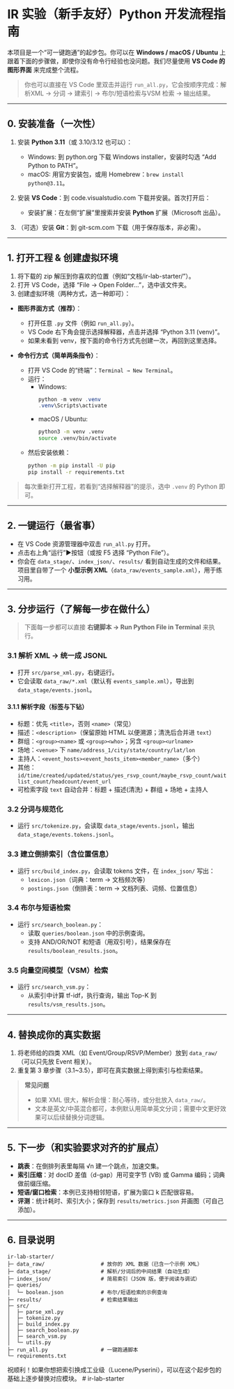 # IR 实验（新手友好）Python 开发流程指南

本项目是一个“可一键跑通”的起步包。你可以在 **Windows / macOS / Ubuntu** 上跟着下面的步骤做，即使你没有命令行经验也没问题。我们尽量使用 **VS Code 的图形界面** 来完成整个流程。

> 你也可以直接在 VS Code 里双击并运行 `run_all.py`，它会按顺序完成：解析XML → 分词 → 建索引 → 布尔/短语检索与VSM 检索 → 输出结果。

---

## 0. 安装准备（一次性）

1) 安装 **Python 3.11**（或 3.10/3.12 也可以）：
   - Windows: 到 python.org 下载 Windows installer，安装时勾选 “Add Python to PATH”。
   - macOS: 用官方安装包，或用 Homebrew：`brew install python@3.11`。

2) 安装 **VS Code**：到 code.visualstudio.com 下载并安装。首次打开后：
   - 安装扩展：在左侧“扩展”里搜索并安装 **Python** 扩展（Microsoft 出品）。

3) （可选）安装 **Git**：到 git-scm.com 下载（用于保存版本，非必需）。

---

## 1. 打开工程 & 创建虚拟环境

1) 将下载的 zip 解压到你喜欢的位置（例如“文档/ir-lab-starter/”）。
2) 打开 VS Code，选择 “File → Open Folder...”，选中该文件夹。
3) 创建虚拟环境（两种方式，选一种即可）：

- **图形界面方式（推荐）**：
  - 打开任意 `.py` 文件（例如 `run_all.py`）。
  - VS Code 右下角会提示选择解释器，点击并选择 “Python 3.11 (venv)”。
  - 如果未看到 venv，按下面的命令行方式先创建一次，再回到这里选择。

- **命令行方式（简单两条指令）**：
  - 打开 VS Code 的“终端”：`Terminal → New Terminal`。
  - 运行：
    - Windows:
      ```powershell
      python -m venv .venv
      .venv\Scripts\activate
      ```
    - macOS / Ubuntu:
      ```bash
      python3 -m venv .venv
      source .venv/bin/activate
      ```
  - 然后安装依赖：
    ```bash
    python -m pip install -U pip
    pip install -r requirements.txt
    ```

> 每次重新打开工程，若看到“选择解释器”的提示，选中 `.venv` 的 Python 即可。

---

## 2. 一键运行（最省事）

- 在 VS Code 资源管理器中双击 `run_all.py` 打开。
- 点击右上角“运行”▶按钮（或按 F5 选择 “Python File”）。
- 你会在 `data_stage/`、`index_json/`、`results/` 看到自动生成的文件和结果。项目里自带了一个 **小型示例 XML**（`data_raw/events_sample.xml`），用于练习用。

---

## 3. 分步运行（了解每一步在做什么）

> 下面每一步都可以直接 **右键脚本 → Run Python File in Terminal** 来执行。

### 3.1 解析 XML → 统一成 JSONL
- 打开 `src/parse_xml.py`，右键运行。
- 它会读取 `data_raw/*.xml`（默认有 `events_sample.xml`），导出到 `data_stage/events.jsonl`。

#### 3.1.1 解析字段（标签与下钻）
- 标题：优先 `<title>`，否则 `<name>`（常见）
- 描述：`<description>`（保留原始 HTML 以便溯源；清洗后合并进 `text`）
- 群组：`<group><name>` 或 `<group><who>`；另含 `<group><urlname>`
- 场地：`<venue>` 下 `name/address_1/city/state/country/lat/lon`
- 主持人：`<event_hosts><event_hosts_item><member_name>`（多个）
- 其他：`id/time/created/updated/status/yes_rsvp_count/maybe_rsvp_count/waitlist_count/headcount/event_url`
- 可检索字段 `text` 自动合并：标题 + 描述(清洗) + 群组 + 场地 + 主持人

### 3.2 分词与规范化
- 运行 `src/tokenize.py`，会读取 `data_stage/events.jsonl`，输出 `data_stage/events.tokens.jsonl`。

### 3.3 建立倒排索引（含位置信息）
- 运行 `src/build_index.py`，会读取 tokens 文件，在 `index_json/` 写出：
  - `lexicon.json`（词典：term → 文档频次等）
  - `postings.json`（倒排表：term → 文档列表、词频、位置信息）

### 3.4 布尔与短语检索
- 运行 `src/search_boolean.py`：
  - 读取 `queries/boolean.json` 中的示例查询。
  - 支持 AND/OR/NOT 和短语（用双引号），结果保存在 `results/boolean_results.json`。

### 3.5 向量空间模型（VSM）检索
- 运行 `src/search_vsm.py`：
  - 从索引中计算 tf-idf，执行查询，输出 Top-K 到 `results/vsm_results.json`。

---

## 4. 替换成你的真实数据

1) 将老师给的四类 XML（如 Event/Group/RSVP/Member）放到 `data_raw/`（可以只先放 Event 相关）。  
2) 重复第 3 章步骤（3.1~3.5），即可在真实数据上得到索引与检索结果。

> **常见问题**  
> - 如果 XML 很大，解析会慢：耐心等待，或分批放入 `data_raw/`。  
> - 文本是英文/中英混合都可，本例默认用简单英文分词；需要中文更好效果可以后续替换分词逻辑。

---

## 5. 下一步（和实验要求对齐的扩展点）
- **跳表**：在倒排列表里每隔 √n 建一个跳点，加速交集。  
- **索引压缩**：对 docID 差值（d-gap）用可变字节 (VB) 或 Gamma 编码；词典做前缀压缩。  
- **短语/窗口检索**：本例已支持相邻短语，扩展为窗口 k 匹配很容易。  
- **评测**：统计耗时、索引大小；保存到 `results/metrics.json` 并画图（可自己添加）。

---

## 6. 目录说明
```
ir-lab-starter/
├─ data_raw/                  # 放你的 XML 数据（已含一个示例 XML）
├─ data_stage/                # 解析/分词后的中间结果（自动生成）
├─ index_json/                # 简易索引（JSON 版，便于阅读与调试）
├─ queries/
│  └─ boolean.json            # 布尔/短语检索的示例查询
├─ results/                   # 检索结果输出
├─ src/
│  ├─ parse_xml.py
│  ├─ tokenize.py
│  ├─ build_index.py
│  ├─ search_boolean.py
│  ├─ search_vsm.py
│  └─ utils.py
├─ run_all.py                 # 一键跑通脚本
└─ requirements.txt
```

祝顺利！如果你想把索引换成工业级（Lucene/Pyserini），可以在这个起步包的基础上逐步替换对应模块。
#   i r - l a b - s t a r t e r  
 